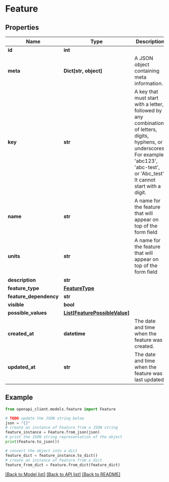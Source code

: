 # Feature


## Properties

Name | Type | Description | Notes
------------ | ------------- | ------------- | -------------
**id** | **int** |  | [optional] 
**meta** | **Dict[str, object]** | A JSON object containing meta information. | [optional] 
**key** | **str** | A key that must start with a letter, followed by any combination of letters, digits, hyphens, or underscores. For example, &#39;abc123&#39;, &#39;abc-test&#39;, or &#39;Abc_test&#39;. It cannot start with a digit. | 
**name** | **str** | A name for the feature that will appear on top of the form field | 
**units** | **str** | A name for the feature that will appear on top of the form field | [optional] 
**description** | **str** |  | [optional] 
**feature_type** | [**FeatureType**](FeatureType.md) |  | 
**feature_dependency** | **str** |  | [optional] 
**visible** | **bool** |  | [optional] 
**possible_values** | [**List[FeaturePossibleValue]**](FeaturePossibleValue.md) |  | [optional] 
**created_at** | **datetime** | The date and time when the feature was created. | [optional] 
**updated_at** | **str** | The date and time when the feature was last updated. | [optional] 

## Example

```python
from openapi_client.models.feature import Feature

# TODO update the JSON string below
json = "{}"
# create an instance of Feature from a JSON string
feature_instance = Feature.from_json(json)
# print the JSON string representation of the object
print(Feature.to_json())

# convert the object into a dict
feature_dict = feature_instance.to_dict()
# create an instance of Feature from a dict
feature_from_dict = Feature.from_dict(feature_dict)
```
[[Back to Model list]](../README.md#documentation-for-models) [[Back to API list]](../README.md#documentation-for-api-endpoints) [[Back to README]](../README.md)


